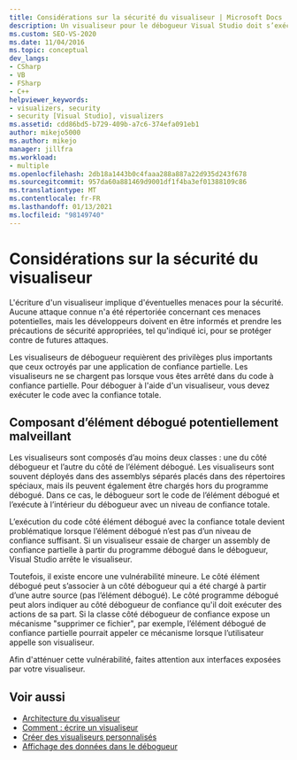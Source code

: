 ```yaml
---
title: Considérations sur la sécurité du visualiseur | Microsoft Docs
description: Un visualiseur pour le débogueur Visual Studio doit s’exécuter avec une confiance totale. À mesure que vous écrivez le vôtre, tenez compte des menaces de sécurité possibles et prenez les précautions nécessaires.
ms.custom: SEO-VS-2020
ms.date: 11/04/2016
ms.topic: conceptual
dev_langs:
- CSharp
- VB
- FSharp
- C++
helpviewer_keywords:
- visualizers, security
- security [Visual Studio], visualizers
ms.assetid: cdd86bd5-b729-409b-a7c6-374efa091eb1
author: mikejo5000
ms.author: mikejo
manager: jillfra
ms.workload:
- multiple
ms.openlocfilehash: 2db18a1443b0c4faaa288a887a22d935d243f678
ms.sourcegitcommit: 957da60a881469d9001df1f4ba3ef01388109c86
ms.translationtype: MT
ms.contentlocale: fr-FR
ms.lasthandoff: 01/13/2021
ms.locfileid: "98149740"
---
```

# <a name="visualizer-security-considerations"></a>Considérations sur la sécurité du visualiseur
L'écriture d'un visualiseur implique d'éventuelles menaces pour la sécurité. Aucune attaque connue n'a été répertoriée concernant ces menaces potentielles, mais les développeurs doivent en être informés et prendre les précautions de sécurité appropriées, tel qu'indiqué ici, pour se protéger contre de futures attaques.

 Les visualiseurs de débogueur requièrent des privilèges plus importants que ceux octroyés par une application de confiance partielle. Les visualiseurs ne se chargent pas lorsque vous êtes arrêté dans du code à confiance partielle. Pour déboguer à l'aide d'un visualiseur, vous devez exécuter le code avec la confiance totale.

## <a name="possible-malicious-debuggee-component"></a>Composant d’élément débogué potentiellement malveillant
 Les visualiseurs sont composés d’au moins deux classes : une du côté débogueur et l’autre du côté de l’élément débogué. Les visualiseurs sont souvent déployés dans des assemblys séparés placés dans des répertoires spéciaux, mais ils peuvent également être chargés hors du programme débogué. Dans ce cas, le débogueur sort le code de l’élément débogué et l’exécute à l’intérieur du débogueur avec un niveau de confiance totale.

 L’exécution du code côté élément débogué avec la confiance totale devient problématique lorsque l’élément débogué n’est pas d’un niveau de confiance suffisant. Si un visualiseur essaie de charger un assembly de confiance partielle à partir du programme débogué dans le débogueur, Visual Studio arrête le visualiseur.

 Toutefois, il existe encore une vulnérabilité mineure. Le côté élément débogué peut s’associer à un côté débogueur qui a été chargé à partir d’une autre source (pas l’élément débogué). Le côté programme débogué peut alors indiquer au côté débogueur de confiance qu'il doit exécuter des actions de sa part. Si la classe côté débogueur de confiance expose un mécanisme "supprimer ce fichier", par exemple, l’élément débogué de confiance partielle pourrait appeler ce mécanisme lorsque l’utilisateur appelle son visualiseur.

 Afin d'atténuer cette vulnérabilité, faites attention aux interfaces exposées par votre visualiseur.

## <a name="see-also"></a>Voir aussi
- [Architecture du visualiseur](../debugger/visualizer-architecture.md)
- [Comment : écrire un visualiseur](create-custom-visualizers-of-data.md)
- [Créer des visualiseurs personnalisés](../debugger/create-custom-visualizers-of-data.md)
- [Affichage des données dans le débogueur](../debugger/viewing-data-in-the-debugger.md)